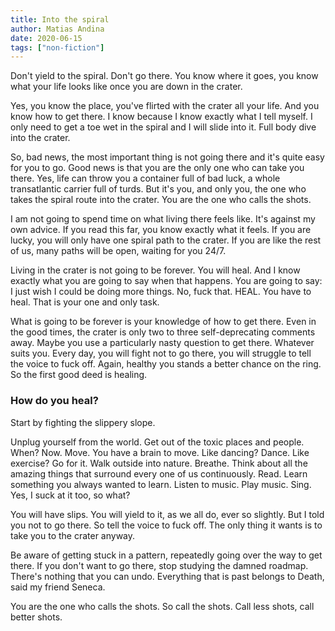 ```yaml
---
title: Into the spiral
author: Matias Andina
date: 2020-06-15
tags: ["non-fiction"]
---
```



Don't yield to the spiral. Don't go there. You know where it goes, you know what your life looks like once you are down in the crater. 

Yes, you know the place, you've flirted with the crater all your life. And you know how to get there.  I know because I know exactly what I tell myself. I only need to get a toe wet in the spiral and I will slide into it. Full body dive into the crater. 

So, bad news, the most important thing is not going there and it's quite easy for you to go. Good news is that you are the only one who can take you there. Yes, life can throw you a container full of bad luck, a whole transatlantic carrier full of turds. But it's you, and only you, the one who takes the spiral route into the crater.  You are the one who calls the shots.

I am not going to spend time on what living there feels like. It's against my own advice. If you read this far, you know exactly what it feels. If you are lucky, you will only have one spiral path to the crater. If you are like the rest of us, many paths will be open, waiting for you 24/7.

Living in the crater is not going to be forever. You will heal. And I know exactly what you are going to say when that happens. You are going to say: I just wish I could be doing more things. No, fuck that. HEAL. You have to heal. That is your one and only task.

What is going to be forever is your knowledge of how to get there. Even in the good times, the crater is only two to three self-deprecating comments away. Maybe you use a particularly nasty question to get there. Whatever suits you. Every day, you will fight not to go there, you will struggle to tell the voice to fuck off. Again, healthy you stands a better chance on the ring. So the first good deed is healing.

### How do you heal?

Start by fighting the slippery slope. 

Unplug yourself from the world. Get out of the toxic places and people. When? Now. Move. You have a brain to move. Like dancing? Dance. Like exercise? Go for it. Walk outside into nature. Breathe. Think about all the amazing things that surround every one of us continuously. Read. Learn something you always wanted to learn. Listen to music. Play music. Sing. Yes, I suck at it too, so what? 

You will have slips. You will yield to it, as we all do, ever so slightly. But I told you not to go there. So tell the voice to fuck off. The only thing it wants is to take you to the crater anyway.

Be aware of getting stuck in a pattern, repeatedly going over the way to get there. If you don't want to go there, stop studying the damned roadmap. There's nothing that you can undo. Everything that is past belongs to Death, said my friend Seneca.

You are the one who calls the shots. So call the shots. Call less shots, call better shots.
